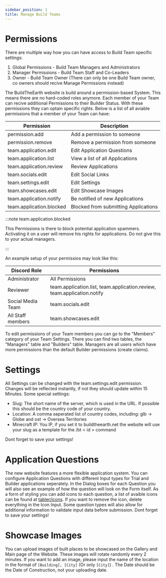 ```yaml
---
sidebar_position: 1
title: Manage Build Teams
---
```


# Permissions

There are multiple way how you can have access to Build Team specific settings:

1. Global Permissions - Build Team Managers and Administrators
2. Manager Permissions - Build Team Staff and Co-Leaders
3. Owner - Build Team Owner (There can only be one Build Team owner, co owners should recive Manage Permissions instead)

The BuildTheEarth website is build around a permission-based System. This means there are no hard-coded roles anymore. Each member of your Team can recive additional Permissions to their Builder Status. With these permissions they can optain specific rights.
Below is a list of all aviable permissions that a member of your Team can have:

| Permission               | Description                          |
|--------------------------|--------------------------------------|
| permission.add           | Add a permission to someone          |
| permission.remove        | Remove a permission from someone     |
| team.application.edit    | Edit Application Questions           |
| team.application.list    | View a list of all Applications      |
| team.application.review  | Review Applications                  |
| team.socials.edit        | Edit Social Links                    |
| team.settings.edit       | Edit Settings                        |
| team.showcases.edit      | Edit Showcase Images                 |
| team.application.notify  | Be notified of new Applications      |
| team.application.blocked | Blocked from submitting Applications |

:::note team.application.blocked

This Permissions is there to block potential application spammers. Activating it on a user will remove his rights for applications. Do not give this to your actual managers.

:::

An example setup of your permissios may look like this:

| Discord Role      | Permissions                                                           |
|-------------------|-----------------------------------------------------------------------|
| Administrator     | All Permissions                                                       |
| Reviewer          | team.application.list, team.application.review, team.application.notify |
| Social Media Team | team.socials.edit                                                     |
| All Staff members | team.showcases.edit                                                   |

To edit permissions of your Team members you can go to the "Members" category of your Team Settings. There you can find two tables, the "Managers" table and "Builders" table. 
Managers are all users which have more permissions than the default Builder permissions (create claims).

# Settings

All Settings can be changed with the team.settings.edit permission. Changes will be reflected instantly, if not they should update within 15 Minutes. 
Some special settings:
* Slug: The short name of the server, which is used in the URL. If possible this should be the country code of your country. 
* Location: A comma seperated list of country codes, including: glb -> Globe and ost -> Oversea Territories
* Minecraft IP: You IP, if you set it to buildtheearth.net the website will use your slug as a template for the /bt < id > command

Dont forget to save your settings!

# Application Questions

The new website features a more flexible application system. You can configure Application Questions with different Input types for Trial and Builder applications seperately.
In the Dialog boxes for each Question you will also see an example of how the question will look on the Form itself.
As a form of styling you can add icons to each question, a list of avaible icons can be found at [tabler/icons](https://tabler.io/icons). If you want to remove the icon, delete everything in the Icon Input. Some question types will also allow for additional information to validate input data before submission.
Dont forget to save your settings!

# Showcase Images

You can upload images of built places to be showcased on the Gallery and Main page of the Website. These images will rotate randomly every 2 minutes. 
If you want to add an image, please input the name of the location in the format of `[Building], [City]` (Or only `[City]`) . The Date should be the Date of Construction, not your uploading date.